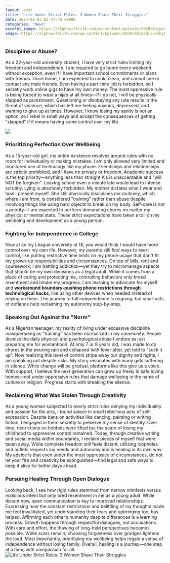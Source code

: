 ```yaml
---
layout: post
title: "Life Under Strict Rules: 3 Women Share Their Struggles"
date: 2024-02-03 02:47:40 +0000
categories: "News"
excerpt_image: https://alphawifelife.com/wp-content/uploads/2020/04/pedicurebyhubby.jpg
image: https://alphawifelife.com/wp-content/uploads/2020/04/pedicurebyhubby.jpg
---
```


### Discipline or Abuse? 
As a 22-year-old university student, I have very strict rules limiting my freedom and independence. I am required to go home every weekend without exception, even if I have important school commitments or plans with friends. Once home, I am expected to cook, clean, and cannot see or contact any male friends. Even having a part-time job is forbidden, so I secretly work online gigs to have my own money. The most oppressive rule is being forced to wear a hijab at all times—if I do not, I will be physically slapped as punishment. Questioning or disobeying any rule results in the threat of violence, which has left me feeling anxious, depressed, and wanting to give up at times. However, I know losing my sanity is not an option, so I rebel in small ways and accept the consequences of getting "slapped" if it means having some control over my life.

![](https://3.bp.blogspot.com/-5JNNGdj9L1o/UWOdWjupG9I/AAAAAAAAaLU/64ofW8gqGlE/s1600/Dreams-of-Spanking_edwardian061.jpg)
### Prioritizing Perfection Over Wellbeing
As a 15-year-old girl, my entire existence revolves around rules with no room for individuality or making mistakes. I am only allowed very limited and monitored use of technology like my phone. Friendships and relationships are strictly prohibited, and I have no privacy or freedom. Academic success is the top priority—anything less than straight A's is unacceptable and "will NOT be forgiven". Leaving school even a minute late would lead to intense scrutiny. Lying is absolutely forbidden. My mother dictates what I wear and how I present myself. She still physically disciplines me routinely, which where I am from, is considered "training" rather than abuse despite involving things like using hard objects to break on my body. Self-care is not a priority—I am expected to perform demanding chores no matter my physical or mental state. These strict expectations have taken a toll on my wellbeing and development as a young person.
### Fighting for Independence in College 
Now at an Ivy League university at 18, you would think I would have more control over my own life. However, my parents still find ways to exert control, like putting restrictive time limits on my phone usage that don't fit my grown-up responsibilities and circumstances. On top of bills, rent and coursework, I am battling addiction—yet they try to micromanage aspects that should be my own decisions as a legal adult. While it comes from a place of caring and protecting me, controlling behaviors only breed resentment and hinder my progress. I am learning to advocate for myself and **workaround boundary-pushing phone restrictions through technological hacks**, like using other devices when needed instead of relying on them. The journey to full independence is ongoing, but small acts of defiance help reclaiming my autonomy step-by-step.  
### Speaking Out Against the "Norm"
As a Nigerian teenager, my reality of living under excessive discipline masquerading as "training" has been normalized in my community. People dismiss the daily physical and psychological abuse I endure as just preparing me for womanhood. At only 7 or 8 years old, I was made to do chores in the pouring rain and collapsed with fever after, yet told to "suck it up". Now realizing this level of control strips away our dignity and rights, I am speaking out despite risks. My story resonates with many girls suffering in silence. While change will be gradual, platforms like this give us a voice. With support, I believe the next generation can grow up freely in safe loving homes—not under oppressive rules that damage wellbeing in the name of culture or religion. Progress starts with breaking the silence.
### Reclaiming What Was Stolen Through Creativity 
As a young woman subjected to overly strict rules denying my individuality and passion for the arts, I found solace in small rebellious acts of self-expression. Despite bans on activities like dancing, painting or writing fiction, I engaged in them secretly to preserve my sense of identity. Over time, restrictions on hobbies were lifted but the scars of losing my childhood to oppressive control remained. Today, through creative writing and social media within boundaries, I reclaim pieces of myself that were taken away. While complete freedom still feels distant, utilizing loopholes and outlets respects my needs and autonomy and is healing in its own way. My advice is that even under the most oppressive of circumstances, do not let your fire and creativity be extinguished—find legal and safe ways to keep it alive for better days ahead.
### Pursuing Healing Through Open Dialogue  
Looking back, I see how rigid rules stemmed from narrow mindsets versus malicious intent but only bred resentment in me as a young adult. While distant now, open communication is key to improved relationships. Expressing how the constant restrictions and belittling of my thoughts made me feel invalidated, yet understanding their fears and upbringing too, has helped. Affirming each other’s humanity despite differences is a learning process. Growth happens through respectful dialogues, not accusations. With care and effort, the thawing of long-held perspectives becomes possible. While scars remain, choosing forgiveness over grudges lightens the load. Most importantly, prioritizing my wellbeing helps regain a sense of independence without losing family. Overall, healing is a journey—one step at a time, with compassion for all.
![Life Under Strict Rules: 3 Women Share Their Struggles](https://alphawifelife.com/wp-content/uploads/2020/04/pedicurebyhubby.jpg)